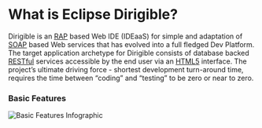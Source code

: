 # What is Eclipse Dirigible?

Dirigible is an [RAP](http://www.eclipse.org/rap/) based Web IDE (IDEaaS) for simple and adaptation of [SOAP](https://en.wikipedia.org/wiki/SOAP) based Web services that has evolved into a full fledged Dev Platform.
The target application archetype for Dirigible consists of database backed [RESTful](https://en.wikipedia.org/wiki/Representational_state_transfer) services accessible by the end user via an [HTML5](https://en.wikipedia.org/wiki/HTML5) interface. The project’s ultimate driving force - shortest development turn-around time, requires the time between “coding” and “testing” to be zero or near to zero.

### Basic Features
![Basic Features Infographic](https://github.com/dirigiblelabs/curriculum/blob/master/IvoYakov/DirigibleDoc/Images/BasicFeatures-Infographic.jpg)
